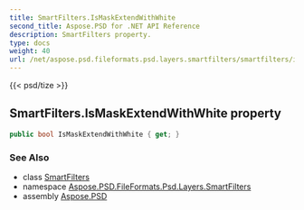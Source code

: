 ```yaml
---
title: SmartFilters.IsMaskExtendWithWhite
second_title: Aspose.PSD for .NET API Reference
description: SmartFilters property. 
type: docs
weight: 40
url: /net/aspose.psd.fileformats.psd.layers.smartfilters/smartfilters/ismaskextendwithwhite/
---
```

{{< psd/tize >}}
## SmartFilters.IsMaskExtendWithWhite property

```csharp
public bool IsMaskExtendWithWhite { get; }
```

### See Also

* class [SmartFilters](../)
* namespace [Aspose.PSD.FileFormats.Psd.Layers.SmartFilters](../../smartfilters/)
* assembly [Aspose.PSD](../../../)


